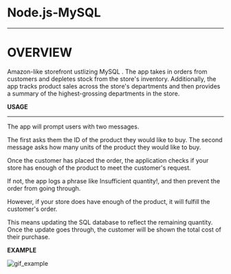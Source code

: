# Node.js-MySQL 
________________________________________________________________________________________________
# OVERVIEW
Amazon-like storefront ustlizing MySQL . The app takes in orders from customers and depletes stock from the store's inventory. Additionally, the app tracks product sales across the store's departments and then provides a summary of the highest-grossing departments in the store.

**USAGE**
**********************************************

The app will prompt users with two messages.



The first asks them the ID of the product they would like to buy.
The second message asks how many units of the product they would like to buy.



Once the customer has placed the order, the application checks if your store has enough of the product to meet the customer's request.



If not, the app logs a phrase like Insufficient quantity!, and then prevent the order from going through.



However, if your store does have enough of the product,  it will fulfill the customer's order.


This means updating the SQL database to reflect the remaining quantity.
Once the update goes through, the customer will be shown the total cost of their purchase.

**EXAMPLE**

![gif_example](images/walkthrough.gif)